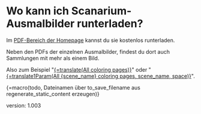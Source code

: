 # Wo kann ich Scanarium-Ausmalbilder runterladen?

Im [PDF-Bereich der Homepage](https://scanarium.com/#pdfs) kannst du sie kostenlos runterladen.

Neben den PDFs der einzelnen Ausmalbilder, findest du dort auch Sammlungen mit mehr als einem Bild.

Also zum Beispiel "[{=translate(All coloring pages)}](https://scanarium.com/pdfs/de/Alle-Ausmalbilder.pdf)" oder "[{=translate1Param(All {scene_name} coloring pages, scene_name, space)}](https://scanarium.com/pdfs/space/scene/de/Alle-Weltall-Ausmalbilder.pdf)".

{=macro(todo, Dateinamen über to_save_filename aus regenerate_static_content erzeugen)}

version: 1.003

